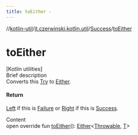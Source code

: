 ```yaml
---
title: toEither -
---
```

//[kotlin-util](../../index.md)/[it.czerwinski.kotlin.util](../index.md)/[Success](index.md)/[toEither](to-either.md)



# toEither  
[Kotlin utilities]  
Brief description  
Converts this [Try](../-try/index.md) to [Either](../-either/index.md).  
  


#### Return  
[Left](../-left/index.md) if this is [Failure](../-failure/index.md) or [Right](../-right/index.md) if this is [Success](index.md).  
  
  
Content  
open override fun [toEither](to-either.md)(): [Either](../-either/index.md)<[Throwable](https://kotlinlang.org/api/latest/jvm/stdlib/kotlin/-throwable/index.html), [T](index.md)>  



